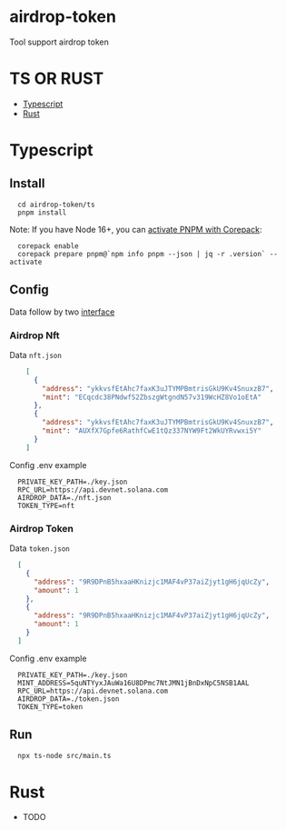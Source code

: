 # airdrop-token
Tool support airdrop token

TS OR RUST
======
  <!--ts-->
   * [Typescript](#typescript)
   * [Rust](#rust)

<!--te-->

  

# Typescript
  ## Install
      cd airdrop-token/ts
      pnpm install
    
  Note:
    If you have Node 16+, you can [activate PNPM with Corepack](https://pnpm.io/installation#using-corepack):
    
      corepack enable
      corepack prepare pnpm@`npm info pnpm --json | jq -r .version` --activate

  ## Config
  
  Data follow by two [interface](https://github.com/neko-global/airdrop-token/blob/main/ts/src/types.ts#L15-L23)

  ### Airdrop Nft
  
  Data `nft.json`
  ```json
      [
        {
          "address": "ykkvsfEtAhc7faxK3uJTYMPBmtrisGkU9Kv4SnuxzB7",
          "mint": "ECqcdc38PNdwfS2ZbszgWtgndN57v319WcHZ8Vo1oEtA"
        },
        {
          "address": "ykkvsfEtAhc7faxK3uJTYMPBmtrisGkU9Kv4SnuxzB7",
          "mint": "AUXfX7Gpfe6RathfCwE1tQz337NYW9Ft2WkUYRvwxi5Y"
        }
      ]
  ```
  
  Config .env example
  ```
    PRIVATE_KEY_PATH=./key.json
    RPC_URL=https://api.devnet.solana.com
    AIRDROP_DATA=./nft.json
    TOKEN_TYPE=nft
  ```
    
  ### Airdrop Token
  Data `token.json`
  ```json
    [
      {
        "address": "9R9DPnB5hxaaHKnizjc1MAF4vP37aiZjyt1gH6jqUcZy",
        "amount": 1
      },
      {
        "address": "9R9DPnB5hxaaHKnizjc1MAF4vP37aiZjyt1gH6jqUcZy",
        "amount": 1
      }
    ]
  ```
  
  Config .env example
  ```
    PRIVATE_KEY_PATH=./key.json
    MINT_ADDRESS=5quNTYyxJAuWa16U8DPmc7NtJMN1jBnDxNpC5NSB1AAL
    RPC_URL=https://api.devnet.solana.com
    AIRDROP_DATA=./token.json
    TOKEN_TYPE=token
  ```
    
      
  ## Run
  ```bash
    npx ts-node src/main.ts
  ```
  
# Rust
  - TODO
